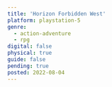```yaml
---
title: 'Horizon Forbidden West'
platform: playstation-5
genre:
  - action-adventure
  - rpg
digital: false
physical: true
guide: false
pending: true
posted: 2022-08-04
---
```

